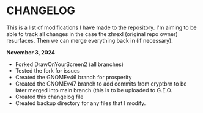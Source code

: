 # CHANGELOG

This is a list of modifications I have made to the repository. 
I'm aiming to be able to track all changes in the case the zhrexl (original repo owner) resurfaces. Then we can merge everything back in (if necessary).

**November 3, 2024**
- Forked DrawOnYourScreen2 (all branches)
- Tested the fork for issues
- Created the GNOMEv46 branch for prosperity
- Created the GNOMEv47 branch to add commits from cryptbrn to be later merged into main branch (this is to be uploaded to G.E.O.
- Created this changelog file
- Created backup directory for any files that I modify.
